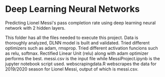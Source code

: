 
# Deep Learning Neural Networks 
Predicting Lionel Messi's pass completion rate using deep learning neural network with 2 hidden layers.  

This folder has all the files needed to execute this project. Data is thoroughly analyzed, DLNN model is built and validated. 
Tried different optimizers such as adam, rmsprop. Tried different activation funcions such as relu, softmax. 
Rectified Linear Unit (relu) along with adam optimizer performs the best. 
messi.csv is the input file while MessiProject.ipynb is the jupyter notebook script used. 
webscrapingdata.R webscrapes the data for 2019/2020 season for Lionel Messi, output of which is messi.csv. 
